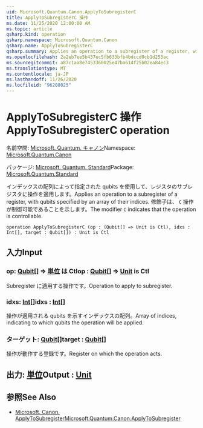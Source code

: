 ```yaml
---
uid: Microsoft.Quantum.Canon.ApplyToSubregisterC
title: ApplyToSubregisterC 操作
ms.date: 11/25/2020 12:00:00 AM
ms.topic: article
qsharp.kind: operation
qsharp.namespace: Microsoft.Quantum.Canon
qsharp.name: ApplyToSubregisterC
qsharp.summary: Applies an operation to a subregister of a register, with qubits specified by an array of their indices. The modifier `C` indicates that the operation is controllable.
ms.openlocfilehash: 2a2eb7ee5b437ec5fb633bfb4bdccd0cb1d253ac
ms.sourcegitcommit: a87c1aa8e7453360025e47ba614f25b02ea84ec3
ms.translationtype: MT
ms.contentlocale: ja-JP
ms.lasthandoff: 11/26/2020
ms.locfileid: "96208025"
---
```

# <a name="applytosubregisterc-operation"></a><span data-ttu-id="74eb9-102">ApplyToSubregisterC 操作</span><span class="sxs-lookup"><span data-stu-id="74eb9-102">ApplyToSubregisterC operation</span></span>

<span data-ttu-id="74eb9-103">名前空間: [Microsoft. Quantum. キャノン](xref:Microsoft.Quantum.Canon)</span><span class="sxs-lookup"><span data-stu-id="74eb9-103">Namespace: [Microsoft.Quantum.Canon](xref:Microsoft.Quantum.Canon)</span></span>

<span data-ttu-id="74eb9-104">パッケージ: [Microsoft. Quantum. Standard](https://nuget.org/packages/Microsoft.Quantum.Standard)</span><span class="sxs-lookup"><span data-stu-id="74eb9-104">Package: [Microsoft.Quantum.Standard](https://nuget.org/packages/Microsoft.Quantum.Standard)</span></span>


<span data-ttu-id="74eb9-105">インデックスの配列によって指定された qubits を使用して、レジスタのサブレジスタに操作を適用します。</span><span class="sxs-lookup"><span data-stu-id="74eb9-105">Applies an operation to a subregister of a register, with qubits specified by an array of their indices.</span></span>
<span data-ttu-id="74eb9-106">修飾子は、 `C` 操作が制御可能であることを示します。</span><span class="sxs-lookup"><span data-stu-id="74eb9-106">The modifier `C` indicates that the operation is controllable.</span></span>

```qsharp
operation ApplyToSubregisterC (op : (Qubit[] => Unit is Ctl), idxs : Int[], target : Qubit[]) : Unit is Ctl
```


## <a name="input"></a><span data-ttu-id="74eb9-107">入力</span><span class="sxs-lookup"><span data-stu-id="74eb9-107">Input</span></span>

### <a name="op--qubit--unit--is-ctl"></a><span data-ttu-id="74eb9-108">op: [Qubit](xref:microsoft.quantum.lang-ref.qubit)[] => [単位](xref:microsoft.quantum.lang-ref.unit)  は Ctl</span><span class="sxs-lookup"><span data-stu-id="74eb9-108">op : [Qubit](xref:microsoft.quantum.lang-ref.qubit)[] => [Unit](xref:microsoft.quantum.lang-ref.unit)  is Ctl</span></span>

<span data-ttu-id="74eb9-109">Subregister に適用する操作です。</span><span class="sxs-lookup"><span data-stu-id="74eb9-109">Operation to apply to subregister.</span></span>


### <a name="idxs--int"></a><span data-ttu-id="74eb9-110">idxs: [Int](xref:microsoft.quantum.lang-ref.int)[]</span><span class="sxs-lookup"><span data-stu-id="74eb9-110">idxs : [Int](xref:microsoft.quantum.lang-ref.int)[]</span></span>

<span data-ttu-id="74eb9-111">操作が適用される qubits を示すインデックスの配列。</span><span class="sxs-lookup"><span data-stu-id="74eb9-111">Array of indices, indicating to which qubits the operation will be applied.</span></span>


### <a name="target--qubit"></a><span data-ttu-id="74eb9-112">ターゲット: [Qubit](xref:microsoft.quantum.lang-ref.qubit)[]</span><span class="sxs-lookup"><span data-stu-id="74eb9-112">target : [Qubit](xref:microsoft.quantum.lang-ref.qubit)[]</span></span>

<span data-ttu-id="74eb9-113">操作が動作する登録です。</span><span class="sxs-lookup"><span data-stu-id="74eb9-113">Register on which the operation acts.</span></span>



## <a name="output--unit"></a><span data-ttu-id="74eb9-114">出力: [単位](xref:microsoft.quantum.lang-ref.unit)</span><span class="sxs-lookup"><span data-stu-id="74eb9-114">Output : [Unit](xref:microsoft.quantum.lang-ref.unit)</span></span>



## <a name="see-also"></a><span data-ttu-id="74eb9-115">参照</span><span class="sxs-lookup"><span data-stu-id="74eb9-115">See Also</span></span>

- [<span data-ttu-id="74eb9-116">Microsoft. Canon. ApplyToSubregister</span><span class="sxs-lookup"><span data-stu-id="74eb9-116">Microsoft.Quantum.Canon.ApplyToSubregister</span></span>](xref:Microsoft.Quantum.Canon.ApplyToSubregister)